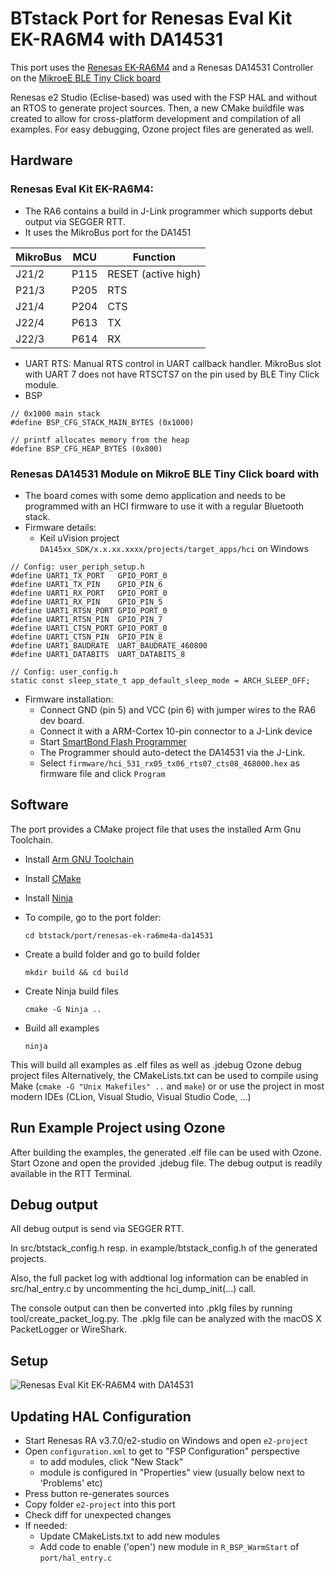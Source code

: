 # BTstack Port for Renesas Eval Kit EK-RA6M4 with DA14531

This port uses the [Renesas EK-RA6M4](https://www.renesas.com/us/en/products/microcontrollers-microprocessors/ra-cortex-m-mcus/ek-ra6m4-evaluation-kit-ra6m4-mcu-group) and a Renesas DA14531 Controller on the [MikroeE BLE Tiny Click board](https://www.mikroe.com/ble-tiny-click)

Renesas e2 Studio (Eclise-based) was used with the FSP HAL and without an RTOS to generate project sources.
Then, a new CMake buildfile was created to allow for cross-platform development and compilation of all examples.
For easy debugging, Ozone project files are generated as well.

## Hardware

### Renesas Eval Kit EK-RA6M4:
- The RA6 contains a build in J-Link programmer which supports debut output via SEGGER RTT.
- It uses the MikroBus port for the DA1451 

| MikroBus | MCU   | Function            |
|----------|-------|---------------------|
| J21/2    | P115  | RESET (active high) | 
| P21/3    | P205  | RTS                 |
| J21/4    | P204  | CTS                 |
| J22/4    | P613  | TX                  |
| J22/3    | P614  | RX                  |

- UART RTS: Manual RTS control in UART callback handler. MikroBus slot with UART 7 does not have RTSCTS7
  on the pin used by BLE Tiny Click module.
- BSP
```
// 0x1000 main stack
#define BSP_CFG_STACK_MAIN_BYTES (0x1000)

// printf allocates memory from the heap
#define BSP_CFG_HEAP_BYTES (0x800)
```

### Renesas DA14531 Module on MikroE BLE Tiny Click board with 
- The board comes with some demo application and needs to be programmed with an HCI firmware to use it with a regular Bluetooth stack.
- Firmware details:
  - Keil uVision project `DA145xx_SDK/x.x.xx.xxxx/projects/target_apps/hci` on Windows

```
// Config: user_periph_setup.h
#define UART1_TX_PORT   GPIO_PORT_0
#define UART1_TX_PIN    GPIO_PIN_6
#define UART1_RX_PORT   GPIO_PORT_0
#define UART1_RX_PIN    GPIO_PIN_5
#define UART1_RTSN_PORT GPIO_PORT_0
#define UART1_RTSN_PIN  GPIO_PIN_7
#define UART1_CTSN_PORT GPIO_PORT_0
#define UART1_CTSN_PIN  GPIO_PIN_8
#define UART1_BAUDRATE  UART_BAUDRATE_460800
#define UART1_DATABITS  UART_DATABITS_8

// Config: user_config.h
static const sleep_state_t app_default_sleep_mode = ARCH_SLEEP_OFF;
```

- Firmware installation:
  - Connect GND (pin 5) and VCC (pin 6) with jumper wires to the RA6 dev board. 
  - Connect it with a ARM-Cortex 10-pin connector to a J-Link device
  - Start [SmartBond Flash Programmer](https://www.renesas.com/kr/en/software-tool/smartbond-flash-programmer)
  - The Programmer should auto-detect the DA14531 via the J-Link.
  - Select `firmware/hci_531_rx05_tx06_rts07_cts08_468000.hex` as firmware file and click `Program`

## Software

The port provides a CMake project file that uses the installed Arm Gnu Toolchain.

- Install [Arm GNU Toolchain](https://developer.arm.com/Tools%20and%20Software/GNU%20Toolchain)
- Install [CMake](https://cmake.org)
- Install [Ninja](https://ninja-build.org)
- To compile, go to the port folder:

    `cd btstack/port/renesas-ek-ra6me4a-da14531`

- Create a build folder and go to build folder

    `mkdir build && cd build`

- Create Ninja build files

   `cmake -G Ninja ..`

- Build all examples

    `ninja`

This will build all examples as .elf files as well as .jdebug Ozone debug project files
Alternatively, the CMakeLists.txt can be used to compile using Make (`cmake -G "Unix Makefiles" ..` and `make`) or
or use the project in most modern IDEs (CLion, Visual Studio, Visual Studio Code, ...)


## Run Example Project using Ozone

After building the examples, the generated .elf file can be used with Ozone.
Start Ozone and open the provided .jdebug file. The debug output is readily available in the RTT Terminal.


## Debug output

All debug output is send via SEGGER RTT.

In src/btstack_config.h resp. in example/btstack_config.h of the generated projects.

Also, the full packet log with addtional log information can be enabled in src/hal_entry.c by uncommenting the hci_dump_init(...) call.

The console output can then be converted into .pklg files by running tool/create_packet_log.py. The .pklg file can be
analyzed with the macOS X PacketLogger or WireShark.


## Setup

![Renesas Eval Kit EK-RA6M4 with DA14531](a6m4-and-ble-tiny-click.jpg)

## Updating HAL Configuration
- Start Renesas RA v3.7.0/e2-studio on Windows and open `e2-project`
- Open `configuration.xml` to get to "FSP Configuration" perspective
    - to add modules, click "New Stack"
    - module is configured in "Properties" view (usually below next to 'Problems' etc)
- Press button re-generates sources
- Copy folder `e2-project` into this port
- Check diff for unexpected changes
- If needed:
  - Update CMakeLists.txt to add new modules
  - Add code to enable ('open') new module in `R_BSP_WarmStart` of `port/hal_entry.c`
